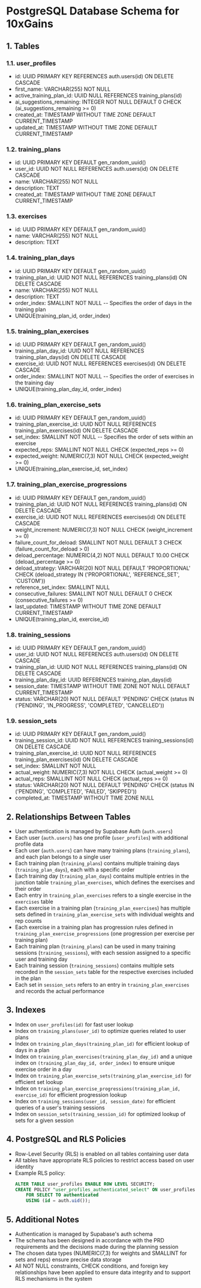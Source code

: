 # PostgreSQL Database Schema for 10xGains

## 1. Tables

### 1.1. user_profiles
- id: UUID PRIMARY KEY REFERENCES auth.users(id) ON DELETE CASCADE
- first_name: VARCHAR(255) NOT NULL
- active_training_plan_id: UUID NULL REFERENCES training_plans(id)
- ai_suggestions_remaining: INTEGER NOT NULL DEFAULT 0 CHECK (ai_suggestions_remaining >= 0)
- created_at: TIMESTAMP WITHOUT TIME ZONE DEFAULT CURRENT_TIMESTAMP
- updated_at: TIMESTAMP WITHOUT TIME ZONE DEFAULT CURRENT_TIMESTAMP

### 1.2. training_plans
- id: UUID PRIMARY KEY DEFAULT gen_random_uuid()
- user_id: UUID NOT NULL REFERENCES auth.users(id) ON DELETE CASCADE
- name: VARCHAR(255) NOT NULL
- description: TEXT
- created_at: TIMESTAMP WITHOUT TIME ZONE DEFAULT CURRENT_TIMESTAMP

### 1.3. exercises
- id: UUID PRIMARY KEY DEFAULT gen_random_uuid()
- name: VARCHAR(255) NOT NULL
- description: TEXT

### 1.4. training_plan_days
- id: UUID PRIMARY KEY DEFAULT gen_random_uuid()
- training_plan_id: UUID NOT NULL REFERENCES training_plans(id) ON DELETE CASCADE
- name: VARCHAR(255) NOT NULL
- description: TEXT
- order_index: SMALLINT NOT NULL  -- Specifies the order of days in the training plan
- UNIQUE(training_plan_id, order_index)

### 1.5. training_plan_exercises
- id: UUID PRIMARY KEY DEFAULT gen_random_uuid()
- training_plan_day_id: UUID NOT NULL REFERENCES training_plan_days(id) ON DELETE CASCADE
- exercise_id: UUID NOT NULL REFERENCES exercises(id) ON DELETE CASCADE
- order_index: SMALLINT NOT NULL  -- Specifies the order of exercises in the training day
- UNIQUE(training_plan_day_id, order_index)

### 1.6. training_plan_exercise_sets
- id: UUID PRIMARY KEY DEFAULT gen_random_uuid()
- training_plan_exercise_id: UUID NOT NULL REFERENCES training_plan_exercises(id) ON DELETE CASCADE
- set_index: SMALLINT NOT NULL  -- Specifies the order of sets within an exercise
- expected_reps: SMALLINT NOT NULL CHECK (expected_reps >= 0)
- expected_weight: NUMERIC(7,3) NOT NULL CHECK (expected_weight >= 0)
- UNIQUE(training_plan_exercise_id, set_index)

### 1.7. training_plan_exercise_progressions
- id: UUID PRIMARY KEY DEFAULT gen_random_uuid()
- training_plan_id: UUID NOT NULL REFERENCES training_plans(id) ON DELETE CASCADE
- exercise_id: UUID NOT NULL REFERENCES exercises(id) ON DELETE CASCADE
- weight_increment: NUMERIC(7,3) NOT NULL CHECK (weight_increment >= 0)
- failure_count_for_deload: SMALLINT NOT NULL DEFAULT 3 CHECK (failure_count_for_deload > 0)
- deload_percentage: NUMERIC(4,2) NOT NULL DEFAULT 10.00 CHECK (deload_percentage >= 0)
- deload_strategy: VARCHAR(20) NOT NULL DEFAULT 'PROPORTIONAL' CHECK (deload_strategy IN ('PROPORTIONAL', 'REFERENCE_SET', 'CUSTOM'))
- reference_set_index: SMALLINT NULL
- consecutive_failures: SMALLINT NOT NULL DEFAULT 0 CHECK (consecutive_failures >= 0)
- last_updated: TIMESTAMP WITHOUT TIME ZONE DEFAULT CURRENT_TIMESTAMP
- UNIQUE(training_plan_id, exercise_id)

### 1.8. training_sessions
- id: UUID PRIMARY KEY DEFAULT gen_random_uuid()
- user_id: UUID NOT NULL REFERENCES auth.users(id) ON DELETE CASCADE
- training_plan_id: UUID NOT NULL REFERENCES training_plans(id) ON DELETE CASCADE
- training_plan_day_id: UUID REFERENCES training_plan_days(id)
- session_date: TIMESTAMP WITHOUT TIME ZONE NOT NULL DEFAULT CURRENT_TIMESTAMP
- status: VARCHAR(20) NOT NULL DEFAULT 'PENDING' CHECK (status IN ('PENDING', 'IN_PROGRESS', 'COMPLETED', 'CANCELLED'))

### 1.9. session_sets
- id: UUID PRIMARY KEY DEFAULT gen_random_uuid()
- training_session_id: UUID NOT NULL REFERENCES training_sessions(id) ON DELETE CASCADE
- training_plan_exercise_id: UUID NOT NULL REFERENCES training_plan_exercises(id) ON DELETE CASCADE
- set_index: SMALLINT NOT NULL
- actual_weight: NUMERIC(7,3) NOT NULL CHECK (actual_weight >= 0)
- actual_reps: SMALLINT NOT NULL CHECK (actual_reps >= 0)
- status: VARCHAR(20) NOT NULL DEFAULT 'PENDING' CHECK (status IN ('PENDING', 'COMPLETED', 'FAILED', 'SKIPPED'))
- completed_at: TIMESTAMP WITHOUT TIME ZONE NULL

## 2. Relationships Between Tables

- User authentication is managed by Supabase Auth (`auth.users`)
- Each user (`auth.users`) has one profile (`user_profiles`) with additional profile data
- Each user (`auth.users`) can have many training plans (`training_plans`), and each plan belongs to a single user
- Each training plan (`training_plans`) contains multiple training days (`training_plan_days`), each with a specific order
- Each training day (`training_plan_days`) contains multiple entries in the junction table `training_plan_exercises`, which defines the exercises and their order
- Each entry in `training_plan_exercises` refers to a single exercise in the `exercises` table
- Each exercise in a training plan (`training_plan_exercises`) has multiple sets defined in `training_plan_exercise_sets` with individual weights and rep counts
- Each exercise in a training plan has progression rules defined in `training_plan_exercise_progressions` (one progression per exercise per training plan)
- Each training plan (`training_plans`) can be used in many training sessions (`training_sessions`), with each session assigned to a specific user and training day
- Each training session (`training_sessions`) contains multiple sets recorded in the `session_sets` table for the respective exercises included in the plan
- Each set in `session_sets` refers to an entry in `training_plan_exercises` and records the actual performance

## 3. Indexes

- Index on `user_profiles(id)` for fast user lookup
- Index on `training_plans(user_id)` to optimize queries related to user plans
- Index on `training_plan_days(training_plan_id)` for efficient lookup of days in a plan
- Index on `training_plan_exercises(training_plan_day_id)` and a unique index on `(training_plan_day_id, order_index)` to ensure unique exercise order in a day
- Index on `training_plan_exercise_sets(training_plan_exercise_id)` for efficient set lookup
- Index on `training_plan_exercise_progressions(training_plan_id, exercise_id)` for efficient progression lookup
- Index on `training_sessions(user_id, session_date)` for efficient queries of a user's training sessions
- Index on `session_sets(training_session_id)` for optimized lookup of sets for a given session

## 4. PostgreSQL and RLS Policies

- Row-Level Security (RLS) is enabled on all tables containing user data
- All tables have appropriate RLS policies to restrict access based on user identity
- Example RLS policy:
  ```sql
  ALTER TABLE user_profiles ENABLE ROW LEVEL SECURITY;
  CREATE POLICY "user_profiles_authenticated_select" ON user_profiles
      FOR SELECT TO authenticated
      USING (id = auth.uid());
  ```

## 5. Additional Notes

- Authentication is managed by Supabase's auth schema
- The schema has been designed in accordance with the PRD requirements and the decisions made during the planning session
- The chosen data types (NUMERIC(7,3) for weights and SMALLINT for sets and reps) ensure precise data storage
- All NOT NULL constraints, CHECK conditions, and foreign key relationships have been applied to ensure data integrity and to support RLS mechanisms in the system
